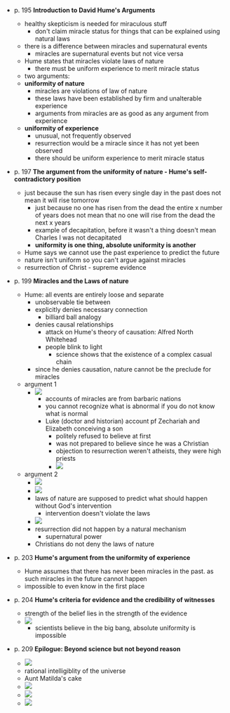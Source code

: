 - p. 195 **Introduction to David Hume's Arguments**
	- healthy skepticism is needed for miraculous stuff
		- don't claim miracle status for things that can be explained using natural laws
	- there is a difference between miracles and supernatural events
		- miracles are supernatural events but not vice versa
	- Hume states that miracles violate laws of nature
		- there must be uniform experience to merit miracle status
	- two arguments: 
	- **uniformity of nature**
		- miracles are violations of law of nature
		- these laws have been established by firm and unalterable experience
		- arguments from miracles are as good as any argument from experience
	- **uniformity of experience**
		- unusual, not frequently observed
		- resurrection would be a miracle since it has not yet been observed
		- there should be uniform experience to merit miracle status
		
- p. 197 **The argument from the uniformity of nature - Hume's self-contradictory position**
	- just because the sun has risen every single day in the past does not mean it will rise tomorrow
		- just because no one has risen from the dead the entire x number of years does not mean that no one will rise from the dead the next x years	
		- example of decapitation, before it wasn't a thing doesn't mean Charles I was not decapitated
		- **uniformity is one thing, absolute uniformity is another**
	- Hume says we cannot use the past experience to predict the future
	- nature isn't uniform so you can't argue against miracles
	- resurrection of Christ - supreme evidence

- p. 199 **Miracles and the Laws of nature**
	- Hume: all events are entirely loose and separate
		- unobservable tie between
		- explicitly denies necessary connection
			- billiard ball analogy
		- denies causal relationships
			- attack on Hume's theory of causation: Alfred North Whitehead
			- people blink to light
				- science shows that the existence of a complex casual chain
		- since he denies causation, nature cannot be the preclude for miracles
	- argument 1
		- ![](Attachments/Pasted%20image%20347.png)
			- accounts of miracles are from barbaric nations
			- you cannot recognize what is abnormal if you do not know what is normal
			- Luke (doctor and historian) account pf Zechariah and Elizabeth conceiving a son
				- politely refused to believe at first
				- was not prepared to believe since he was a Christian
				- objection to resurrection weren't atheists, they were high priests
				- ![](Attachments/Pasted%20image%20348.png)
	- argument 2
		- ![](Attachments/Pasted%20image%20349.png)
		- ![](Attachments/Pasted%20image%20350.png)
		- laws of nature are supposed to predict what should happen without God's intervention
			- intervention doesn't violate the laws
		- ![](Attachments/Pasted%20image%20351.png)
		- resurrection did not happen by a natural mechanism
			- supernatural power
		- Christians do not deny the laws of nature


- p. 203 **Hume's argument from the uniformity of experience**
	- Hume assumes that there has never been miracles in the past. as such miracles in the future cannot happen
	- impossible to even know in the first place

- p. 204 **Hume's criteria for evidence and the credibility of witnesses**
	- strength of the belief lies in the strength of the evidence
	- ![](Attachments/Pasted%20image%20352.png)
		- scientists believe in the big bang, absolute uniformity is impossible

- p. 209 **Epilogue: Beyond science but not beyond reason**
	- ![](Attachments/Pasted%20image%20353.png)
	- rational intelligiblity of the universe
	- Aunt Matilda's cake
	- ![](Attachments/Pasted%20image%20354.png)
	- ![](Attachments/Pasted%20image%20355.png)
	- ![](Attachments/Pasted%20image%20356.png)